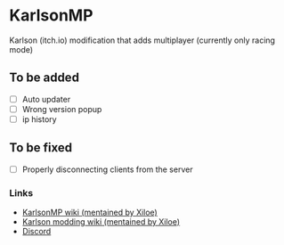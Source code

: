 # KarlsonMP
 Karlson (itch.io) modification that adds multiplayer (currently only racing mode)

## To be added
- [ ] Auto updater
- [ ] Wrong version popup
- [ ] ip history

## To be fixed
- [ ] Properly disconnecting clients from the server

### Links
- [KarlsonMP wiki (mentained by Xiloe)](https://github.com/karlsonmodding/karlson-modding-wiki/wiki/How-to-play-Multiplayer-Karlson)
- [Karlson modding wiki (mentained by Xiloe)](https://github.com/karlsonmodding/karlson-modding-wiki/wiki/)
- [Discord](https://discord.gg/5ZjzQk8)
